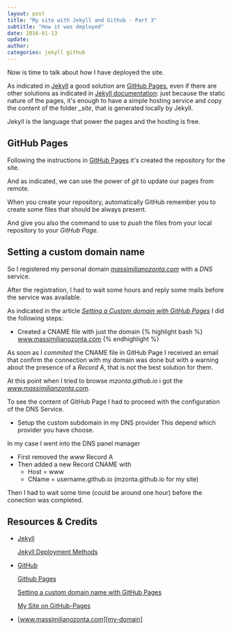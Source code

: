 ```yaml
---
layout: post
title: "My site with Jekyll and Github - Part 3"
subtitle: "How it was deployed"
date: 2016-01-13
update:
author:
categories: jekyll github
---
```


Now is time to talk about how I have deployed the site.

As indicated in [Jekyll][jekyll-site] a good solution are [GitHub Pages][github-pages], even if there are other solutions as indicated in
[Jekyll documentation][jekyll-deploy-methods]: just because the static nature of the pages, it's enough to have a simple hosting service and copy the content
of the folder *_site*, that is generated locally by Jekyll.

Jekyll is the language that power the pages and the hosting is free.

## GitHub Pages

Following the instructions in [GitHub Pages][github-pages] it's created the repository for the site.

And as indicated, we can use the power of *git* to update our pages from remote.

When you create your repository, automatically GitHub remember you to create some files that should be always present.

And give you also the command to use to *push* the files from your local repository to your *GitHub Page*.

## Setting a custom domain name

So I registered my personal domain *[massimilianozonta.com][my-domain]* with a *DNS* service.

After the registration, I had to wait some hours and reply some mails before the service was available.

As indicated in the article *[Setting a Custom domain with GitHub Pages][github-custom-domain]* I did the following steps:

* Created a CNAME file with just the domain
{% highlight bash %}
www.massimilianozonta.com
{% endhighlight %}

As soon as I *commited* the CNAME file in GitHub Page I received an email that confirm the connection with my domain was done but with a warning about
the presence of a *Record A*, that is not the best solution for them.

At this point when I tried to browse *mzonta.github.io* i got the *www.massimilianzonta.com*.

To see the content of GitHub Page I had to proceed with the configuration of the DNS Service.

* Setup the custom subdomain in my DNS provider
This depend which provider you have choose.

In my case I went into the DNS panel manager

  * First removed the *www* Record A
  * Then added a new Record CNAME with
    * Host = www
    * CName = username.github.io (mzonta.github.io for my site)

Then I had to wait some time (could be around one hour) before the conection was completed.

## Resources & Credits

* [Jekyll][jekyll-site]

  [jekyll-site]:http://jekyllrb.com/

  [Jekyll Deployment Methods][jekyll-deploy-methods]

  [jekyll-deploy-methods]: http://jekyllrb.com/docs/deployment-methods/

* [GitHub][github-site]

  [github-site]: https://github.com/

  [Github Pages][github-pages]

  [github-pages]:https://pages.github.com/

  [Setting a custom domain name with GitHub Pages][github-custom-domain]

  [github-custom-domain]: https://help.github.com/articles/setting-up-a-custom-domain-with-github-pages/

  [My Site on GitHub-Pages][my-site-gh]

  [my-site-gh]:https://github.com/mzonta/mzonta.github.io.git

* [www.massimilianozonta.com][my-domain]

  [my-domain]: http://www.massimilianozonta.com
